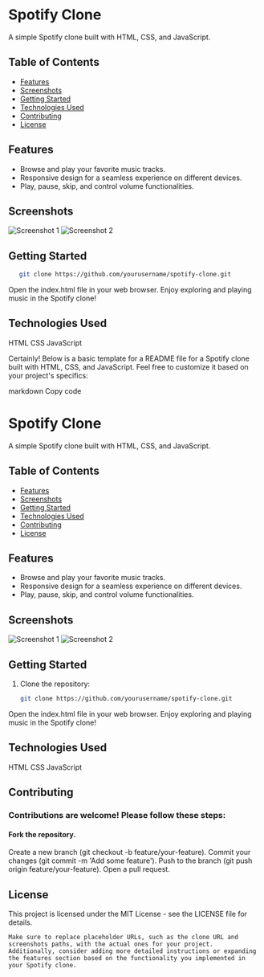 # Spotify Clone

A simple Spotify clone built with HTML, CSS, and JavaScript.

## Table of Contents
- [Features](#features)
- [Screenshots](#screenshots)
- [Getting Started](#getting-started)
- [Technologies Used](#technologies-used)
- [Contributing](#contributing)
- [License](#license)

## Features

- Browse and play your favorite music tracks.
- Responsive design for a seamless experience on different devices.
- Play, pause, skip, and control volume functionalities.

## Screenshots

![Screenshot 1](screenshots/screenshot1.png)
![Screenshot 2](screenshots/screenshot2.png)

## Getting Started

```bash
   git clone https://github.com/yourusername/spotify-clone.git
```

Open the index.html file in your web browser.
Enjoy exploring and playing music in the Spotify clone!

## Technologies Used
HTML
CSS
JavaScript


Certainly! Below is a basic template for a README file for a Spotify clone built with HTML, CSS, and JavaScript. Feel free to customize it based on your project's specifics:

markdown
Copy code
# Spotify Clone

A simple Spotify clone built with HTML, CSS, and JavaScript.

## Table of Contents
- [Features](#features)
- [Screenshots](#screenshots)
- [Getting Started](#getting-started)
- [Technologies Used](#technologies-used)
- [Contributing](#contributing)
- [License](#license)

## Features

- Browse and play your favorite music tracks.
- Responsive design for a seamless experience on different devices.
- Play, pause, skip, and control volume functionalities.

## Screenshots

![Screenshot 1](screenshots/screenshot1.png)
![Screenshot 2](screenshots/screenshot2.png)

## Getting Started

1. Clone the repository:

   ```bash
   git clone https://github.com/yourusername/spotify-clone.git
   ```
   
Open the index.html file in your web browser.
Enjoy exploring and playing music in the Spotify clone!

## Technologies Used
HTML
CSS
JavaScript

## Contributing
### Contributions are welcome! Please follow these steps:

#### Fork the repository.
Create a new branch (git checkout -b feature/your-feature).
Commit your changes (git commit -m 'Add some feature').
Push to the branch (git push origin feature/your-feature).
Open a pull request.

## License
This project is licensed under the MIT License - see the LICENSE file for details.

```vbnet
Make sure to replace placeholder URLs, such as the clone URL and screenshots paths, with the actual ones for your project. Additionally, consider adding more detailed instructions or expanding the features section based on the functionality you implemented in your Spotify clone.
```
